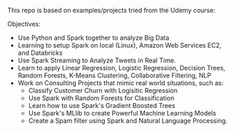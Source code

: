 This repo is based on examples/projects tried from the Udemy course:


Objectives:
* Use Python and Spark together to analyze Big Data
* Learning to setup Spark on local (Linux), Amazon Web Services EC2, and Databricks
* Use Spark Streaming to Analyze Tweets in Real Time.
* Learn to apply Linear Regression, Logistic Regression, Decision Trees, Random Forests, K-Means Clustering, Collaborative Filtering, NLP
* Work on Consulting Projects that mimic real world situations, such as:
    * Classify Customer Churn with Logisitic Regression
    * Use Spark with Random Forests for Classification
    * Learn how to use Spark's Gradient Boosted Trees
    * Use Spark's MLlib to create Powerful Machine Learning Models
    * Create a Spam filter using Spark and Natural Language Processing.
